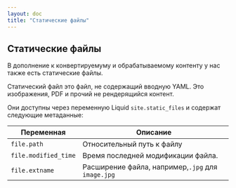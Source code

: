 ```yaml
---
layout: doc
title: "Статические файлы"
---
```


## Статические файлы

В дополнение к конвертируемуму и обрабатываемому контенту у нас также есть статические файлы.

Статический файл это файл, не содержащий вводную YAML. Это изображения, PDF и прочий не рендерящийся контент.

Они доступны через переменную Liquid `site.static_files` и содержат следующие метаданные:

Переменная |Описание
-----------|--------
`file.path` | Относительный путь к файлу
`file.modified_time` |Время последней модификации файла.
`file.extname` | Расширение файла, например,`.jpg` для `image.jpg `